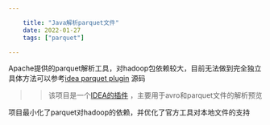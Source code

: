 ```yaml
---

    title: "Java解析parquet文件"
    date: 2022-01-27
    tags: ["parquet"]

---
```

Apache提供的parquet解析工具，对hadoop包依赖较大，目前无法做到完全独立  
具体方法可以参考[idea parquet plugin](https://github.com/benwatson528/intellij-avro-parquet-plugin) 源码  

>> 该项目是一个[IDEA的插件](https://plugins.jetbrains.com/plugin/12281-avro-and-parquet-viewer) ，主要用于avro和parquet文件的解析预览  

项目最小化了parquet对hadoop的依赖，并优化了官方工具对本地文件的支持
